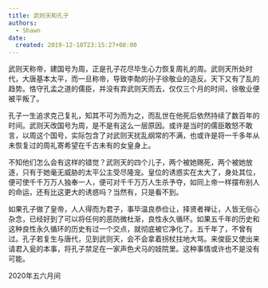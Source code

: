 ```yaml
---
title: 武则天和孔子
authors:
  - Shawn
date:
  created: 2019-12-10T23:15:27+08:00
---
```



武则天称帝，建国号为周，正是孔子花尽毕生心力恢复周礼的周。武则天所处时代，大唐基本太平，而一旦称帝，导致李勣的孙子徐敬业的造反。天下又有了乱的趋势。恪守孔孟之道的儒臣，并没有弃武则天而去，仅仅三个月的时间，徐敬业便被平叛了。


<!-- more -->

孔子一生追求克己复礼，知其不可为而为之，而乱世在他死后依然持续了数百年的时间。武则天改国号为周，是不是有这么一层原因。或许是当时的儒臣敢怒不敢言，以周这个国号，实际包含了对武则天扰乱纲常的不满，也或许是将一千多年从未恢复过的周礼寄希望在千古未有的女皇身上。

不知他们怎么会有这样的错觉？武则天的四个儿子，两个被她赐死，两个被她放逐，只有于她毫无威胁的太平公主受尽隆宠。皇位的诱惑实在太大了，身处其位，便可使千千万万人独奉一人，便可对千千万万人生杀予夺，如同上帝一样摆布别人的命运，还有比这更大的诱惑吗？当然有，只是看不到。

如果孔子做了皇帝，人人得而为君子，事毕温良恭俭让，择贤者禅让，人皆无俗心杂念，已经好到了可以将任何的恶防微杜渐，良性永久循环。如果五千年的历史和这种良性永久循环的历史有过一个交点，就彻底被它净化了。五千年了，不曾有过。孔子若复生与唐代，见到武则天，会不会拿着拐杖拄地大骂。来俊臣又使出来请君入瓮的本事，将孔子禁足在一家声色犬马的妓院里。这种事情或许也不是没有可能。

2020年五六月间
